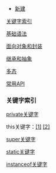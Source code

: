 - [新建](https://github.com/GrowTowardsSunlight/For-the-interview/new/master/java)

[关键字索引](#关键字索引)

[基础语法](java基础语法.md)

[面向对象和封装](java面向对象和封装.md)

[继承和抽象](继承和抽象.md)

[多态](多态.md)

[常用API](常用API.md)

### 关键字索引

[private关键字](https://github.com/GrowTowardsSunlight/For-the-interview/blob/master/java/java面向对象和封装.md#private关键字)

this关键字：[[1]](https://github.com/GrowTowardsSunlight/For-the-interview/blob/master/java/java面向对象和封装.md#this关键字) [[2]](https://github.com/GrowTowardsSunlight/For-the-interview/blob/master/java/继承和抽象.md#this)

[super关键字](https://github.com/GrowTowardsSunlight/For-the-interview/blob/master/java/继承和抽象.md#super)

[static关键字](https://github.com/GrowTowardsSunlight/For-the-interview/blob/master/java/java面向对象和封装.md#static关键字)

[instanceof关键字](https://github.com/GrowTowardsSunlight/For-the-interview/blob/master/java/多态.md#instanceof)

[]()

[]()
